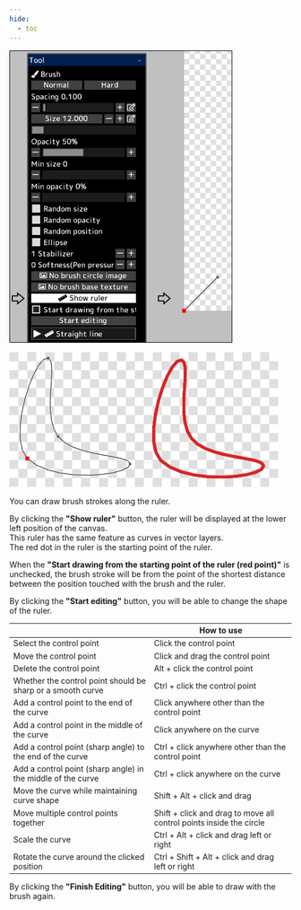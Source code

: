 ```yaml
---
hide:
  - toc
---
```


<!-- https://steamcommunity.com/sharedfiles/filedetails/?id=2969756482 -->

![ruler_brush](./image/ruler_brush.png)

![ruler_brush_1](./image/ruler_brush_1.png)

You can draw brush strokes along the ruler.

By clicking the __"Show ruler"__ button, the ruler will be displayed at the lower left position of the canvas. <br />
This ruler has the same feature as curves in vector layers. <br />
The red dot in the ruler is the starting point of the ruler.

When the __"Start drawing from the starting point of the ruler (red point)"__ is unchecked, the brush stroke will be from the point of the shortest distance between the position touched with the brush and the ruler.

By clicking the __"Start editing"__ button, you will be able to change the shape of the ruler.

|  | How to use |
| ------ | ----------- |
| Select the control point     | Click the control point |
| Move the control point       | Click and drag the control point |
| Delete the control point     | Alt + click the control point |
| Whether the control point should be sharp or a smooth curve | Ctrl + click the control point |
| Add a control point to the end of the curve     | Click anywhere other than the control point |
| Add a control point in the middle of the curve  | Click anywhere on the curve |
| Add a control point (sharp angle) to the end of the curve | Ctrl + click anywhere other than the control point |
| Add a control point (sharp angle) in the middle of the curve | Ctrl + click anywhere on the curve |
| Move the curve while maintaining curve shape                 | Shift + Alt + click and drag |
| Move multiple control points together | Shift + click and drag to move all control points inside the circle |
| Scale the curve                              | Ctrl + Alt + click and drag left or right |
| Rotate the curve around the clicked position | Ctrl + Shift + Alt + click and drag left or right |

By clicking the __"Finish Editing"__ button, you will be able to draw with the brush again.

